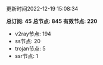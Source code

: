 更新时间2022-12-19 15:08:34

**总订阅: 45**
**总节点: 845**
**有效节点: 220**
- v2ray节点: 194
- ss节点: 20
- trojan节点: 5
- ssr节点: 1
